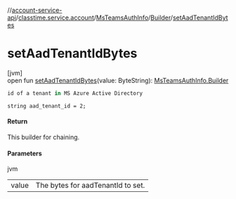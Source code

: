 //[account-service-api](../../../../index.md)/[classtime.service.account](../../index.md)/[MsTeamsAuthInfo](../index.md)/[Builder](index.md)/[setAadTenantIdBytes](set-aad-tenant-id-bytes.md)

# setAadTenantIdBytes

[jvm]\
open fun [setAadTenantIdBytes](set-aad-tenant-id-bytes.md)(value: ByteString): [MsTeamsAuthInfo.Builder](index.md)

```kotlin
id of a tenant in MS Azure Active Directory

```
`string aad_tenant_id = 2;`

#### Return

This builder for chaining.

#### Parameters

jvm

| | |
|---|---|
| value | The bytes for aadTenantId to set. |
